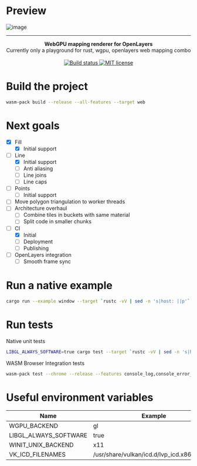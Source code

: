 # Preview

![image](https://user-images.githubusercontent.com/581407/205440021-d99e2a8e-b83f-4032-a237-2b8d0fca2c6d.png)

---
<div align="center">
  <strong>WebGPU mapping renderer for OpenLayers</strong>
</div>
<div align="center">
  Currently only a playground for rust, wgpu, openlayers web mapping combo
</div>
<br>
<div align="center">
  <a href="https://github.com/codeart1st/wgpu-layers/actions/workflows/ci.yml">
    <img src="https://github.com/codeart1st/wgpu-layers/actions/workflows/ci.yml/badge.svg" alt="Build status"/>
  </a>
  <a href="https://github.com/codeart1st/wgpu-layers/blob/main/LICENSE">
    <img src="https://img.shields.io/github/license/codeart1st/wgpu-layers" alt="MIT license"/>
  </a>
</div>

# Build the project

```sh
wasm-pack build --release --all-features --target web
```

# Next goals

- [x] Fill
  - [x] Initial support
- [ ] Line
  - [x] Initial support
  - [ ] Anti aliasing
  - [ ] Line joins
  - [ ] Line caps
- [ ] Points
  - [ ] Initial support
- [ ] Move polygon triangulation to worker threads
- [ ] Architecture overhaul
  - [ ] Combine tiles in buckets with same material
  - [ ] Split code in smaller chunks
- [ ] CI
  - [x] Initial
  - [ ] Deployment
  - [ ] Publishing
- [ ] OpenLayers integration
  - [ ] Smooth frame sync

# Run a native example

```sh
cargo run --example window --target `rustc -vV | sed -n 's|host: ||p'`
```

# Run tests

Native unit tests
```sh
LIBGL_ALWAYS_SOFTWARE=true cargo test --target `rustc -vV | sed -n 's|host: ||p'` -- --nocapture
```

WASM Browser Integration tests
```sh
wasm-pack test --chrome --release --features console_log,console_error_panic_hook --test '*'
```

# Useful environment variables

| Name                  | Example |
| --------------------- | ------- |
| WGPU_BACKEND          | gl      |
| LIBGL_ALWAYS_SOFTWARE | true    |
| WINIT_UNIX_BACKEND    | x11     |
| VK_ICD_FILENAMES      | /usr/share/vulkan/icd.d/lvp_icd.x86_64.json |
